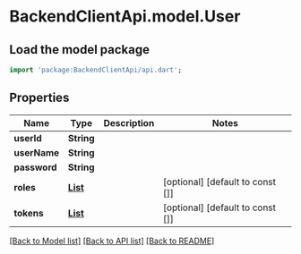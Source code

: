 # BackendClientApi.model.User

## Load the model package
```dart
import 'package:BackendClientApi/api.dart';
```

## Properties
Name | Type | Description | Notes
------------ | ------------- | ------------- | -------------
**userId** | **String** |  | 
**userName** | **String** |  | 
**password** | **String** |  | 
**roles** | [**List<Role>**](Role.md) |  | [optional] [default to const []]
**tokens** | [**List<RefreshToken>**](RefreshToken.md) |  | [optional] [default to const []]

[[Back to Model list]](../README.md#documentation-for-models) [[Back to API list]](../README.md#documentation-for-api-endpoints) [[Back to README]](../README.md)


